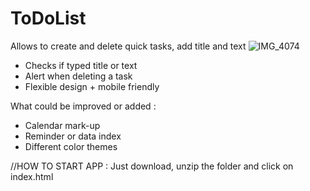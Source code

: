 # ToDoList

Allows to create and delete quick tasks, add title and text
![IMG_4074](https://user-images.githubusercontent.com/113599547/224049015-f864fa05-1fc0-4ccb-bb7c-4725b5e164bb.gif)

* Checks if typed title or text
* Alert when deleting a task
* Flexible design + mobile friendly

What could be improved or added :
* Calendar mark-up
* Reminder or data index
* Different color themes


//HOW TO START APP :
Just download, unzip the folder and click on index.html
